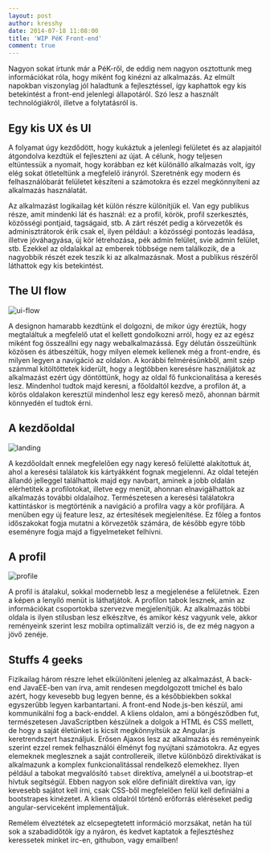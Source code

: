 ```yaml
---
layout: post
author: kresshy
date: 2014-07-18 11:08:00
title: 'WIP PéK Front-end'
comment: true
---
```


Nagyon sokat írtunk már a PéK-ről, de eddig nem nagyon osztottunk meg információkat róla, hogy miként fog kinézni az alkalmazás. Az elmúlt napokban viszonylag jól haladtunk a fejlesztéssel, így kaphattok egy kis betekintést a front-end jelenlegi állapotáról. Szó lesz a használt technológiákról, illetve a folytatásról is.

## Egy kis UX és UI

A folyamat úgy kezdődött, hogy kukáztuk a jelenlegi felületet és az alapjaitól átgondolva kezdtük el fejleszteni az újat. A célunk, hogy teljesen eltüntessük a nyomait, hogy korábban ez két különálló alkalmazás volt, így elég sokat ötleteltünk a megfelelő irányról. Szeretnénk egy modern és felhasználóbarát felületet készíteni a számotokra és ezzel megkönnyíteni az alkalmazás használatát.

Az alkalmazást logikailag két külön részre különítjük el. Van egy publikus része, amit mindenki lát és használ: ez a profil, körök, profil szerkesztés, közösségi pontjaid, tagságaid, stb. A zárt részét pedig a körvezetők és adminisztrátorok érik csak el, ilyen például: a közösségi pontozás leadása, illetve jóváhagyása, új kör létrehozása, pék admin felület, svie admin felület, stb. Ezekkel az oldalakkal az emberek többsége nem találkozik, de a nagyobbik részét ezek teszik ki az alkalmazásnak. Most a publikus részéről láthattok egy kis betekintést.

## The UI flow

![ui-flow](http://warp.sch.bme.hu/ad342c8a557d49268e40fd229540b11fbfd5618f/800)

A designon hamarabb kezdtünk el dolgozni, de mikor úgy éreztük, hogy megtaláltuk a megfelelő utat el kellett gondolkozni arról, hogy ez az egész miként fog összeállni egy nagy webalkalmazássá. Egy délután összeültünk közösen és átbeszéltük, hogy milyen elemek kellenek még a front-endre, és milyen legyen a navigáció az oldalon. A korábbi felmérésünkből, amit szép számmal kitöltöttetek kiderült, hogy a legtöbben keresésre használjátok az alkalmazást ezért úgy döntöttünk, hogy az oldal fő funkcionalitása a keresés lesz. Mindenhol tudtok majd keresni, a főoldaltól kezdve, a profilon át, a körös oldalakon keresztül mindenhol lesz egy kereső mező, ahonnan bármit könnyedén el tudtok érni.

## A kezdőoldal

![landing](http://warp.sch.bme.hu/0c06143f10dc155436a8c39d38998ec703ab6b84/800)

A kezdőoldalt ennek megfelelően egy nagy kereső felületté alakítottuk át, ahol a keresési találatok kis kártyákként fognak megjelenni. Az oldal tetején állandó jelleggel találhattok majd egy navbart, aminek a jobb oldalán elérhetitek a profilotokat, illetve egy menüt, ahonnan elnavigálhattok az alkalmazás további oldalaihoz. Természetesen a keresési találatokra kattintáskor is megtörténik a navigáció a profilra vagy a kör profiljára. A menüben egy új feature lesz, az értesítések megjelenítése. Ez főleg a fontos időszakokat fogja mutatni a körvezetők számára, de később egyre több eseményre fogja majd a figyelmeteket felhívni.

## A profil

![profile](http://warp.sch.bme.hu/dfbda73d50cce96e19119536d938603a062e514e/800)

A profil is átalakul, sokkal modernebb lesz a megjelenése a felületnek. Ezen a képen a lenyíló menüt is láthatjátok. A profilon tabok lesznek, amin az információkat csoportokba szervezve megjelenítjük. Az alkalmazás többi oldala is ilyen stílusban lesz elkészítve, és amikor kész vagyunk vele, akkor reményeink szerint lesz mobilra optimalizált verzió is, de ez még nagyon a jövő zenéje.

## Stuffs 4 geeks

Fizikailag három részre lehet elkülöníteni jelenleg az alkalmazást, A back-end JavaEE-ben van írva, amit rendesen megdolgozott tmichel és balo azért, hogy kevesebb bug legyen benne, és a későbbiekben sokkal egyszerűbb legyen karbantartani. A front-end Node.js-ben készül, ami kommunikálni fog a back-enddel. A kliens oldalon, ami a böngésződben fut, természetesen JavaScriptben készülnek a dolgok a HTML és CSS mellett, de hogy a saját életünket is kicsit megkönnyítsük az Angular.js keretrendszert használjuk. Erősen Ajaxos lesz az alkalmazás és reményeink szerint ezzel remek felhasználói élményt fog nyújtani számotokra. Az egyes elemeknek meglesznek a saját controllereik, illetve különböző direktívákat is alkalmazunk a komplex funkcionalitással rendelkező elemekhez. Ilyen például a tabokat megvalósító `tabset` direktíva, amelynél a ui.bootstrap-et hívtuk segítségül. Ebben nagyon sok előre definiált direktíva van, így kevesebb sajátot kell írni, csak CSS-ből megfelelően felül kell definiálni a bootstrapes kinézetet. A kliens oldalról történő erőforrás eléréseket pedig angular-serviceként implementáljuk.

Remélem élveztétek az elcsepegtetett információ morzsákat, netán ha túl sok a szabadidőtök így a nyáron, és kedvet kaptatok a fejlesztéshez keressetek minket irc-en, githubon, vagy emailben!
